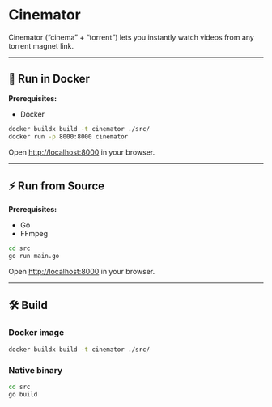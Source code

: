 # Cinemator

Cinemator (“cinema” + “torrent”) lets you instantly watch videos from any torrent magnet link.

---

## 🚀 Run in Docker

**Prerequisites:**

* Docker

```bash
docker buildx build -t cinemator ./src/
docker run -p 8000:8000 cinemator
```

Open [http://localhost:8000](http://localhost:8000) in your browser.

---

## ⚡ Run from Source

**Prerequisites:**

* Go
* FFmpeg

```bash
cd src
go run main.go
```

Open [http://localhost:8000](http://localhost:8000) in your browser.

---

## 🛠️ Build

### Docker image

```bash
docker buildx build -t cinemator ./src/
```

### Native binary

```bash
cd src
go build
```
